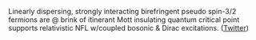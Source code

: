 
Linearly dispersing, strongly interacting birefringent pseudo spin-3/2 fermions are @ brink of itinerant Mott insulating quantum critical point supports relativistic NFL w/coupled bosonic & Dirac excitations. ([Twitter](https://twitter.com/JoshuahHeath/status/1207334635916673024))
